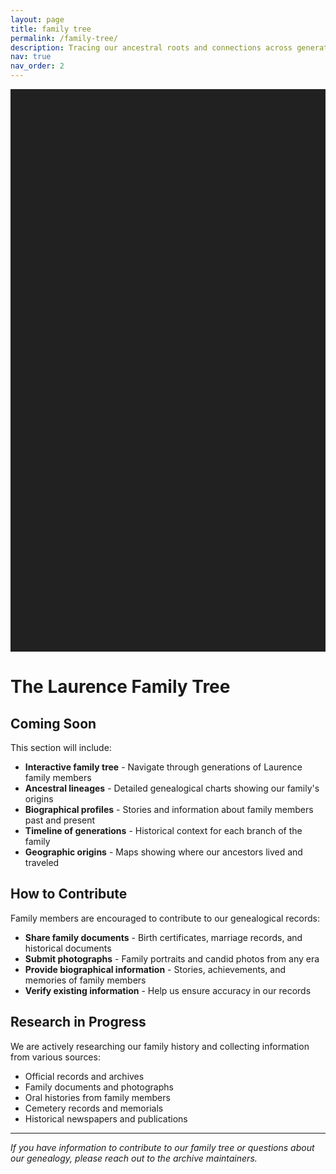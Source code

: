 ```yaml
---
layout: page
title: family tree
permalink: /family-tree/
description: Tracing our ancestral roots and connections across generations
nav: true
nav_order: 2
---
```

  <div id="FamilyChart" class="f3" style="width:100%;height:900px;margin:auto;background-color:rgb(33,33,33);color:#fff;"></div>
  <link rel="stylesheet" href="https://unpkg.com/family-chart@0.4.5/dist/styles/family-chart.css">
  <script src="https://unpkg.com/d3@6"></script>
  <script type="module" src="https://unpkg.com/family-chart@0.4.5"></script>
  <script type="module">
    
    create(data())

    function create(data) {
      const f3Chart = f3.createChart('#FamilyChart', data)
        .setTransitionTime(1000)
        .setCardXSpacing(250)
        .setCardYSpacing(150)
        .setSingleParentEmptyCard(true, {label: 'ADD'})
        .setShowSiblingsOfMain(true)
        .setOrientationVertical()
        .setAncestryDepth(1)
        .setProgenyDepth(2)
    
      const f3Card = f3Chart.setCard(f3.CardHtml)
        .setCardDisplay([["first name","last name"],[]])
        .setCardDim({})
        .setMiniTree(true)
        .setStyle('rect')
        .setOnHoverPathToMain()
    
      
      const f3EditTree = f3Chart.editTree()
        .fixed(true)
        .setFields(["first name","last name","avatar"])
        .setEditFirst(true)
      
      f3EditTree.setNoEdit()
      
      f3Card.setOnCardClick((e, d) => {
        f3EditTree.open(d)
        if (f3EditTree.isAddingRelative()) return
        f3Card.onCardClickDefault(e, d)
      })
    
      f3Chart.updateTree({initial: true})
      f3EditTree.open(f3Chart.getMainDatum())
    
      f3Chart.updateTree({initial: true})
    }
    
    function data() {
      return [
        {
          "id": "0",
          "rels": {
            "spouses": [
              "8b576785-2654-47c0-b2cc-fe38f75d37c7"
            ],
            "children": [],
            "father": "ea7687c8-b5eb-4005-ba00-2e4da493c8ef",
            "mother": "dd0b5b8a-c07a-4bbe-a47b-4c94e9bf478b"
          },
          "data": {
            "first name": "Alexander Adam",
            "last name": "Laurence",
            "birthday": "1992",
            "avatar": "",
            "gender": "M"
          }
        },
        {
          "id": "8b576785-2654-47c0-b2cc-fe38f75d37c7",
          "data": {
            "gender": "F",
            "first name": "Rino",
            "last name": "Laurence",
            "birthday": "1996",
            "avatar": ""
          },
          "rels": {
            "spouses": [
              "0"
            ],
            "children": [],
            "father": "509c89bb-af8f-4315-a442-6315a24f0c8a",
            "mother": "2336140f-80ec-4b82-ba56-2896304c9091"
          }
        },
        {
          "id": "ea7687c8-b5eb-4005-ba00-2e4da493c8ef",
          "data": {
            "gender": "M",
            "first name": "Anoj",
            "last name": "Chhetri",
            "birthday": "",
            "avatar": ""
          },
          "rels": {
            "children": [
              "0",
              "d01cc846-8fa2-4bf8-936f-907b3a44d6d9"
            ],
            "spouses": [
              "dd0b5b8a-c07a-4bbe-a47b-4c94e9bf478b"
            ]
          }
        },
        {
          "id": "dd0b5b8a-c07a-4bbe-a47b-4c94e9bf478b",
          "data": {
            "gender": "F",
            "first name": "Rhea",
            "last name": "Basista",
            "birthday": "",
            "avatar": ""
          },
          "rels": {
            "children": [
              "0",
              "d01cc846-8fa2-4bf8-936f-907b3a44d6d9"
            ],
            "spouses": [
              "ea7687c8-b5eb-4005-ba00-2e4da493c8ef"
            ]
          }
        },
        {
          "id": "509c89bb-af8f-4315-a442-6315a24f0c8a",
          "data": {
            "gender": "M",
            "first name": "Katsuhiro",
            "last name": "Arai",
            "birthday": "",
            "avatar": ""
          },
          "rels": {
            "children": [
              "df82ee03-031c-4d5b-a5bd-552cf6f21731",
              "8b576785-2654-47c0-b2cc-fe38f75d37c7"
            ],
            "spouses": [
              "2336140f-80ec-4b82-ba56-2896304c9091"
            ]
          }
        },
        {
          "id": "2336140f-80ec-4b82-ba56-2896304c9091",
          "data": {
            "gender": "F",
            "first name": "Takako",
            "last name": "Morimoto (Inaguma)",
            "birthday": "",
            "avatar": ""
          },
          "rels": {
            "children": [
              "df82ee03-031c-4d5b-a5bd-552cf6f21731",
              "8b576785-2654-47c0-b2cc-fe38f75d37c7",
              "07e93ead-545a-43cd-a7a3-d96677c369cb"
            ],
            "spouses": [
              "509c89bb-af8f-4315-a442-6315a24f0c8a",
              "654fbdb3-f3a8-411a-8d45-f46401c43fda"
            ]
          }
        },
        {
          "id": "d01cc846-8fa2-4bf8-936f-907b3a44d6d9",
          "data": {
            "gender": "M",
            "first name": "Avishkar",
            "last name": "Chhetri",
            "birthday": "1994",
            "avatar": ""
          },
          "rels": {
            "father": "ea7687c8-b5eb-4005-ba00-2e4da493c8ef",
            "mother": "dd0b5b8a-c07a-4bbe-a47b-4c94e9bf478b"
          }
        },
        {
          "id": "df82ee03-031c-4d5b-a5bd-552cf6f21731",
          "data": {
            "gender": "M",
            "first name": "Hiroki",
            "last name": "Arai",
            "birthday": "",
            "avatar": ""
          },
          "rels": {
            "father": "509c89bb-af8f-4315-a442-6315a24f0c8a",
            "mother": "2336140f-80ec-4b82-ba56-2896304c9091",
            "children": [
              "8b3e2350-07b8-47ca-be8a-def4959497cf",
              "6fe7b90e-8d67-4197-a936-f392e6f5f6cb",
              "aeeb18fe-19fe-4268-9860-19ac2425c90d"
            ],
            "spouses": [
              "dd04e1cb-8903-4a97-b9bb-3d044c09604d"
            ]
          }
        },
        {
          "id": "654fbdb3-f3a8-411a-8d45-f46401c43fda",
          "data": {
            "gender": "M",
            "first name": "Masunobu",
            "last name": "Morimoto",
            "birthday": "",
            "avatar": ""
          },
          "rels": {
            "spouses": [
              "2336140f-80ec-4b82-ba56-2896304c9091"
            ],
            "children": [
              "07e93ead-545a-43cd-a7a3-d96677c369cb"
            ]
          }
        },
        {
          "id": "07e93ead-545a-43cd-a7a3-d96677c369cb",
          "data": {
            "gender": "M",
            "first name": "Kento",
            "last name": "Morimoto",
            "birthday": "",
            "avatar": ""
          },
          "rels": {
            "father": "654fbdb3-f3a8-411a-8d45-f46401c43fda",
            "mother": "2336140f-80ec-4b82-ba56-2896304c9091"
          }
        },
        {
          "id": "dd04e1cb-8903-4a97-b9bb-3d044c09604d",
          "data": {
            "gender": "F",
            "first name": "Yuki",
            "last name": "Arai",
            "birthday": "",
            "avatar": ""
          },
          "rels": {
            "spouses": [
              "df82ee03-031c-4d5b-a5bd-552cf6f21731"
            ],
            "children": [
              "8b3e2350-07b8-47ca-be8a-def4959497cf",
              "6fe7b90e-8d67-4197-a936-f392e6f5f6cb",
              "aeeb18fe-19fe-4268-9860-19ac2425c90d"
            ]
          }
        },
        {
          "id": "8b3e2350-07b8-47ca-be8a-def4959497cf",
          "data": {
            "gender": "M",
            "first name": "Hayato",
            "last name": "Arai",
            "birthday": "",
            "avatar": ""
          },
          "rels": {
            "father": "df82ee03-031c-4d5b-a5bd-552cf6f21731",
            "mother": "dd04e1cb-8903-4a97-b9bb-3d044c09604d",
            "children": [],
            "spouses": []
          }
        },
        {
          "id": "6fe7b90e-8d67-4197-a936-f392e6f5f6cb",
          "data": {
            "gender": "F",
            "first name": "Kii",
            "last name": "Arai",
            "birthday": "",
            "avatar": ""
          },
          "rels": {
            "mother": "dd04e1cb-8903-4a97-b9bb-3d044c09604d",
            "father": "df82ee03-031c-4d5b-a5bd-552cf6f21731",
            "children": [],
            "spouses": []
          }
        },
        {
          "id": "aeeb18fe-19fe-4268-9860-19ac2425c90d",
          "data": {
            "gender": "M",
            "first name": "Minato",
            "last name": "Arai",
            "birthday": "",
            "avatar": ""
          },
          "rels": {
            "father": "df82ee03-031c-4d5b-a5bd-552cf6f21731",
            "mother": "dd04e1cb-8903-4a97-b9bb-3d044c09604d"
          }
        }
      ]
    }

  </script>

# The Laurence Family Tree

## Coming Soon

This section will include:

- **Interactive family tree** - Navigate through generations of Laurence family members
- **Ancestral lineages** - Detailed genealogical charts showing our family's origins
- **Biographical profiles** - Stories and information about family members past and present
- **Timeline of generations** - Historical context for each branch of the family
- **Geographic origins** - Maps showing where our ancestors lived and traveled

## How to Contribute

Family members are encouraged to contribute to our genealogical records:

- **Share family documents** - Birth certificates, marriage records, and historical documents
- **Submit photographs** - Family portraits and candid photos from any era
- **Provide biographical information** - Stories, achievements, and memories of family members
- **Verify existing information** - Help us ensure accuracy in our records

## Research in Progress

We are actively researching our family history and collecting information from various sources:

- Official records and archives
- Family documents and photographs
- Oral histories from family members
- Cemetery records and memorials
- Historical newspapers and publications

---

*If you have information to contribute to our family tree or questions about our genealogy, please reach out to the archive maintainers.* 
